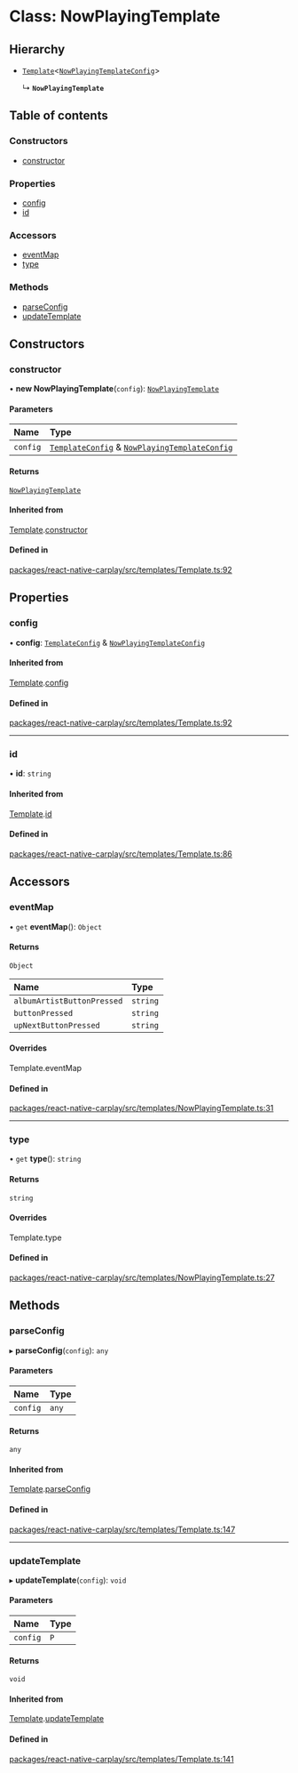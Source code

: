 # Class: NowPlayingTemplate

## Hierarchy

- [`Template`](/docs/Template.md)<[`NowPlayingTemplateConfig`](/docs/NowPlayingTemplateConfig.md)\>

  ↳ **`NowPlayingTemplate`**

## Table of contents

### Constructors

- [constructor](/docs/NowPlayingTemplate.md#constructor)

### Properties

- [config](/docs/NowPlayingTemplate.md#config)
- [id](/docs/NowPlayingTemplate.md#id)

### Accessors

- [eventMap](/docs/NowPlayingTemplate.md#eventmap)
- [type](/docs/NowPlayingTemplate.md#type)

### Methods

- [parseConfig](/docs/NowPlayingTemplate.md#parseconfig)
- [updateTemplate](/docs/NowPlayingTemplate.md#updatetemplate)

## Constructors

### constructor

• **new NowPlayingTemplate**(`config`): [`NowPlayingTemplate`](/docs/NowPlayingTemplate.md)

#### Parameters

| Name | Type |
| :------ | :------ |
| `config` | [`TemplateConfig`](/docs/TemplateConfig.md) & [`NowPlayingTemplateConfig`](/docs/NowPlayingTemplateConfig.md) |

#### Returns

[`NowPlayingTemplate`](/docs/NowPlayingTemplate.md)

#### Inherited from

[Template](/docs/Template.md).[constructor](/docs/Template.md#constructor)

#### Defined in

[packages/react-native-carplay/src/templates/Template.ts:92](https://github.com/birkir/react-native-carplay/blob/2f9bd9c/packages/react-native-carplay/src/templates/Template.ts#L92)

## Properties

### config

• **config**: [`TemplateConfig`](/docs/TemplateConfig.md) & [`NowPlayingTemplateConfig`](/docs/NowPlayingTemplateConfig.md)

#### Inherited from

[Template](/docs/Template.md).[config](/docs/Template.md#config)

#### Defined in

[packages/react-native-carplay/src/templates/Template.ts:92](https://github.com/birkir/react-native-carplay/blob/2f9bd9c/packages/react-native-carplay/src/templates/Template.ts#L92)

___

### id

• **id**: `string`

#### Inherited from

[Template](/docs/Template.md).[id](/docs/Template.md#id)

#### Defined in

[packages/react-native-carplay/src/templates/Template.ts:86](https://github.com/birkir/react-native-carplay/blob/2f9bd9c/packages/react-native-carplay/src/templates/Template.ts#L86)

## Accessors

### eventMap

• `get` **eventMap**(): `Object`

#### Returns

`Object`

| Name | Type |
| :------ | :------ |
| `albumArtistButtonPressed` | `string` |
| `buttonPressed` | `string` |
| `upNextButtonPressed` | `string` |

#### Overrides

Template.eventMap

#### Defined in

[packages/react-native-carplay/src/templates/NowPlayingTemplate.ts:31](https://github.com/birkir/react-native-carplay/blob/2f9bd9c/packages/react-native-carplay/src/templates/NowPlayingTemplate.ts#L31)

___

### type

• `get` **type**(): `string`

#### Returns

`string`

#### Overrides

Template.type

#### Defined in

[packages/react-native-carplay/src/templates/NowPlayingTemplate.ts:27](https://github.com/birkir/react-native-carplay/blob/2f9bd9c/packages/react-native-carplay/src/templates/NowPlayingTemplate.ts#L27)

## Methods

### parseConfig

▸ **parseConfig**(`config`): `any`

#### Parameters

| Name | Type |
| :------ | :------ |
| `config` | `any` |

#### Returns

`any`

#### Inherited from

[Template](/docs/Template.md).[parseConfig](/docs/Template.md#parseconfig)

#### Defined in

[packages/react-native-carplay/src/templates/Template.ts:147](https://github.com/birkir/react-native-carplay/blob/2f9bd9c/packages/react-native-carplay/src/templates/Template.ts#L147)

___

### updateTemplate

▸ **updateTemplate**(`config`): `void`

#### Parameters

| Name | Type |
| :------ | :------ |
| `config` | `P` |

#### Returns

`void`

#### Inherited from

[Template](/docs/Template.md).[updateTemplate](/docs/Template.md#updatetemplate)

#### Defined in

[packages/react-native-carplay/src/templates/Template.ts:141](https://github.com/birkir/react-native-carplay/blob/2f9bd9c/packages/react-native-carplay/src/templates/Template.ts#L141)
